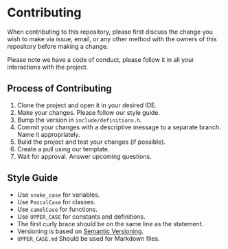 # Contributing

When contributing to this repository, please first discuss the change you wish to make via issue,
email, or any other method with the owners of this repository before making a change.

Please note we have a code of conduct, please follow it in all your interactions with the project.

## Process of Contributing

1. Clone the project and open it in your desired IDE.
2. Make your changes. Please follow our style guide.
3. Bump the version in `include/definitions.h`.
4. Commit your changes with a descriptive message to a separate branch. Name it appropriately.
5. Build the project and test your changes (if possible).
6. Create a pull using our template.
7. Wait for approval. Answer upcoming questions.

## Style Guide

- Use `snake_case` for variables.
- Use `PascalCase` for classes.
- Use `camelCase` for functions.
- Use `UPPER_CASE` for constants and definitions.
- The first curly brace should be on the same line as the statement.
- Versioning is based on [Semantic Versioning](https://semver.org/).
- `UPPER_CASE.md` Should be used for Markdown files. 